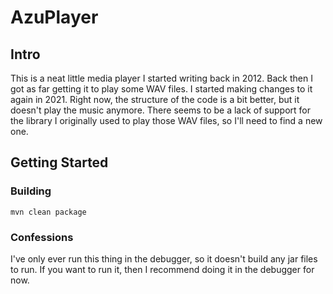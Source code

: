 # AzuPlayer

## Intro

This is a neat little media player I started writing back in 2012. Back then
I got as far getting it to play some WAV files. I started making changes to it again
in 2021. Right now, the structure of the code is a bit better, but it doesn't play
the music anymore. There seems to be a lack of support for the library I originally used
to play those WAV files, so I'll need to find a new one.


## Getting Started

### Building
``mvn clean package``

### Confessions

I've only ever run this thing in the debugger, so it doesn't build any jar files to run.
If you want to run it, then I recommend doing it in the debugger for now.
